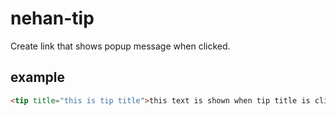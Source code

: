 # nehan-tip

Create link that shows popup message when clicked.

## example

```html
<tip title="this is tip title">this text is shown when tip title is clicked!</tip>
```

